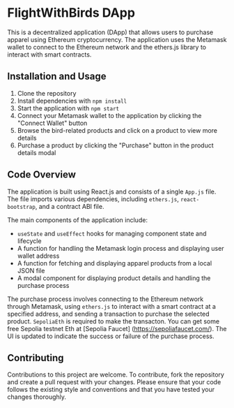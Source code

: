 <!--README.md-->

# FlightWithBirds DApp

This is a decentralized application (DApp) that allows users to purchase apparel using Ethereum cryptocurrency. The application uses the Metamask wallet to connect to the Ethereum network and the ethers.js library to interact with smart contracts.

## Installation and Usage

1. Clone the repository
2. Install dependencies with `npm install`
3. Start the application with `npm start`
4. Connect your Metamask wallet to the application by clicking the "Connect Wallet" button
5. Browse the bird-related products and click on a product to view more details
6. Purchase a product by clicking the "Purchase" button in the product details modal

## Code Overview

The application is built using React.js and consists of a single `App.js` file. The file imports various dependencies, including `ethers.js`, `react-bootstrap`, and a contract ABI file.

The main components of the application include:

- `useState` and `useEffect` hooks for managing component state and lifecycle
- A function for handling the Metamask login process and displaying user wallet address
- A function for fetching and displaying apparel products from a local JSON file
- A modal component for displaying product details and handling the purchase process

The purchase process involves connecting to the Ethereum network through Metamask, using `ethers.js` to interact with a smart contract at a specified address, and sending a transaction to purchase the selected product. `SepoliaEth` is required to make the transacton. You can get some free Sepolia testnet Eth at [Sepolia Faucet] (https://sepoliafaucet.com/). The UI is updated to indicate the success or failure of the purchase process.

## Contributing

Contributions to this project are welcome. To contribute, fork the repository and create a pull request with your changes. Please ensure that your code follows the existing style and conventions and that you have tested your changes thoroughly.
